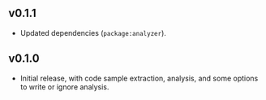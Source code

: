 ## v0.1.1
 * Updated dependencies (`package:analyzer`).

## v0.1.0
 * Initial release, with code sample extraction, analysis, and some options to write or ignore analysis.

